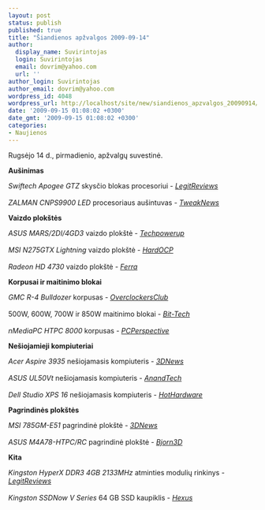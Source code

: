 ```yaml
---
layout: post
status: publish
published: true
title: "Šiandienos apžvalgos 2009-09-14"
author:
  display_name: Suvirintojas
  login: Suvirintojas
  email: dovrim@yahoo.com
  url: ''
author_login: Suvirintojas
author_email: dovrim@yahoo.com
wordpress_id: 4048
wordpress_url: http://localhost/site/new/siandienos_apzvalgos_20090914/
date: '2009-09-15 01:08:02 +0300'
date_gmt: '2009-09-15 01:08:02 +0300'
categories:
- Naujienos
---
```

<p>Rugsėjo 14 d., pirmadienio, apžvalgų suvestinė.</p>
<p><b>Aušinimas</b></p>
<p><i>Swiftech Apogee GTZ</i> skysčio blokas procesoriui - <i><a class="ns" href="http://www.legitreviews.com/article/1067/1/">LegitReviews</a></i><br />
<br /><i>ZALMAN CNPS9900 LED</i> procesoriaus aušintuvas - <i><a class="ns" href="http://www.tweaknews.net/reviews/zalman_cnps9900_led_cooler_review/">TweakNews</a></i></p>
<p><b>Vaizdo plokštės</b></p>
<p><i>ASUS MARS/2DI/4GD3</i> vaizdo plokštė - <i><a class="ns" href="http://www.techpowerup.com/reviews/ASUS/GeForce_GTX_285_MARS/">Techpowerup</a></i><br />
<br /><i>MSI N275GTX Lightning</i> vaizdo plokštė - <i><a class="ns" href="http://enthusiast.hardocp.com/article/2009/09/14/msi_n275gtx_lightning">HardOCP</a></i><br />
<br /><i>Radeon HD 4730</i> vaizdo plokštė - <i><a class="ns" href="http://www.ferra.ru/online/video/90598/">Ferra</a></i></p>
<p><b>Korpusai ir maitinimo blokai</b></p>
<p><i>GMC R-4 Bulldozer</i> korpusas - <i><a class="ns" href="http://www.overclockersclub.com/reviews/gmc_r4_bulldozer/">OverclockersClub</a></i><br />
<br />500W, 600W, 700W ir 850W maitinimo blokai - <i><a class="ns" href="http://www.bit-tech.net/hardware/psus/2009/09/14/600w-850w-psu-round-up/1">Bit-Tech</a></i><br />
<br /><i>nMediaPC HTPC 8000</i> korpusas - <i><a class="ns" href="http://www.pcper.com/article.php?aid=770">PCPerspective</a></i></p>
<p><b>Nešiojamieji kompiuteriai</b></p>
<p><i>Acer Aspire 3935</i> nešiojamasis kompiuteris - <i><a class="ns" href="http://www.3dnews.ru/mobile/acer_aspire_3935/">3DNews</a></i><br />
<br /><i>ASUS UL50Vt</i> nešiojamasis kompiuteris - <i><a class="ns" href="http://www.anandtech.com/mobile/showdoc.aspx?i=3637">AnandTech</a></i><br />
<br /><i>Dell Studio XPS 16</i> nešiojamasis kompiuteris - <i><a class="ns" href="http://hothardware.com/Articles/Dell-Studio-XPS-16-Review/">HotHardware</a></i></p>
<p><b>Pagrindinės plokštės</b></p>
<p><i>MSI 785GM-E51</i> pagrindinė plokštė - <i><a class="ns" href="http://www.3dnews.ru/motherboard/msi_785gm_e51/">3DNews</a></i><br />
<br /><i>ASUS M4A78-HTPC/RC</i> pagrindinė plokštė - <i><a class="ns" href="http://www.bjorn3d.com/read.php?cID=1669">Bjorn3D</a></i></p>
<p><b>Kita</b></p>
<p><i>Kingston HyperX DDR3 4GB 2133MHz</i> atminties modulių rinkinys - <i><a class="ns" href="http://www.legitreviews.com/article/1070/1/">LegitReviews</a></i><br />
<br /><i>Kingston SSDNow V Series</i> 64 GB SSD kaupiklis - <i><a class="ns" href="http://www.hexus.net/content/item.php?item=20023">Hexus</a></i><br /></p>
